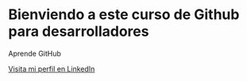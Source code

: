 # Bienviendo a este curso de Github para desarrolladores

Aprende GitHub

[Visita mi perfil en LinkedIn](www.linkedin.com/in/luis-a-ramírez-piña-b849a0255/)
